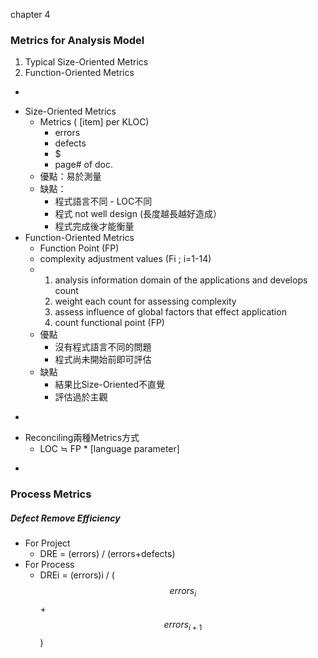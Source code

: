 chapter 4

### Metrics for Analysis Model

1. Typical Size-Oriented Metrics
2. Function-Oriented Metrics

-

* Size-Oriented Metrics
  * Metrics \( \[item\] per KLOC\)
    * errors
    * defects 
    * $
    * page\# of doc. 
  * 優點：易於測量
  * 缺點：
    * 程式語言不同 - LOC不同
    * 程式 not well design \(長度越長越好造成）
    * 程式完成後才能衡量
* Function-Oriented Metrics
  * Function Point \(FP\)
  * complexity adjustment values \(Fi ; i=1-14\)
  * 1. analysis information domain of the applications and develops count
    2. weight each count for assessing complexity
    3. assess influence of global factors that effect application
    4. count functional point \(FP\)
  * 優點
    * 沒有程式語言不同的問題
    * 程式尚未開始前即可評估
  * 缺點
    * 結果比Size-Oriented不直覺
    * 評估過於主觀

-

* Reconciling兩種Metrics方式 
  * LOC ≒ FP \* \[language parameter\]

-

### Process Metrics

##### Defect Remove Efficiency

* For Project 
  * DRE = \(errors\) / \(errors+defects\)
* For Process
  * DREi = \(errors\)i / \($$errors_i$$+$$errors_{i+1}$$\)



